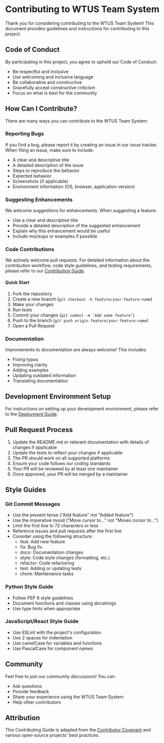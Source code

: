 # Contributing to WTUS Team System

Thank you for considering contributing to the WTUS Team System! This document provides guidelines and instructions for contributing to this project.

## Code of Conduct

By participating in this project, you agree to uphold our Code of Conduct:

- Be respectful and inclusive
- Use welcoming and inclusive language
- Be collaborative and constructive
- Gracefully accept constructive criticism
- Focus on what is best for the community

## How Can I Contribute?

There are many ways you can contribute to the WTUS Team System:

### Reporting Bugs

If you find a bug, please report it by creating an issue in our issue tracker. When filing an issue, make sure to include:

- A clear and descriptive title
- A detailed description of the issue
- Steps to reproduce the behavior
- Expected behavior
- Screenshots (if applicable)
- Environment information (OS, browser, application version)

### Suggesting Enhancements

We welcome suggestions for enhancements. When suggesting a feature:

- Use a clear and descriptive title
- Provide a detailed description of the suggested enhancement
- Explain why this enhancement would be useful
- Include mockups or examples if possible

### Code Contributions

We actively welcome pull requests. For detailed information about the contribution workflow, code style guidelines, and testing requirements, please refer to our [Contribution Guide](docs/contribution-guide.md).

#### Quick Start

1. Fork the repository
2. Create a new branch (`git checkout -b feature/your-feature-name`)
3. Make your changes
4. Run tests
5. Commit your changes (`git commit -m 'Add some feature'`)
6. Push to the branch (`git push origin feature/your-feature-name`)
7. Open a Pull Request

### Documentation

Improvements to documentation are always welcome! This includes:

- Fixing typos
- Improving clarity
- Adding examples
- Updating outdated information
- Translating documentation

## Development Environment Setup

For instructions on setting up your development environment, please refer to the [Deployment Guide](docs/deployment-guide.md).

## Pull Request Process

1. Update the README.md or relevant documentation with details of changes if applicable
2. Update the tests to reflect your changes if applicable
3. The PR should work on all supported platforms
4. Ensure your code follows our coding standards
5. Your PR will be reviewed by at least one maintainer
6. Once approved, your PR will be merged by a maintainer

## Style Guides

### Git Commit Messages

- Use the present tense ("Add feature" not "Added feature")
- Use the imperative mood ("Move cursor to..." not "Moves cursor to...")
- Limit the first line to 72 characters or less
- Reference issues and pull requests after the first line
- Consider using the following structure:
  - feat: Add new feature
  - fix: Bug fix
  - docs: Documentation changes
  - style: Code style changes (formatting, etc.)
  - refactor: Code refactoring
  - test: Adding or updating tests
  - chore: Maintenance tasks

### Python Style Guide

- Follow PEP 8 style guidelines
- Document functions and classes using docstrings
- Use type hints when appropriate

### JavaScript/React Style Guide

- Use ESLint with the project's configuration
- Use 2 spaces for indentation
- Use camelCase for variables and functions
- Use PascalCase for component names

## Community

Feel free to join our community discussions! You can:

- Ask questions
- Provide feedback
- Share your experience using the WTUS Team System
- Help other contributors

## Attribution

This Contributing Guide is adapted from the [Contributor Covenant](https://www.contributor-covenant.org/) and various open-source projects' best practices.